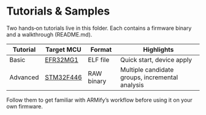 # Tutorials & Samples

Two hands‑on tutorials live in this folder. Each contains a firmware binary and a walkthrough (README.md).

| Tutorial | Target MCU                       | Format     | Highlights                                      |
|----------|----------------------------------|------------|-------------------------------------------------|
| Basic    | [EFR32MG1](EFR32MG1/README.md)   | ELF file   | Quick start, device apply                       |
| Advanced | [STM32F446](STM32F446/README.md) | RAW binary | Multiple candidate groups, incremental analysis |

Follow them to get familiar with ARMify’s workflow before using it on your own firmware.